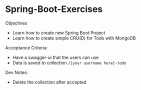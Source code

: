 # Spring-Boot-Exercises

Objectives
- Learn how to create new Spring Boot Project
- Learn how to create simple CRU(D) for Todo with MongoDB

Acceptance Criteria:
- Have a swagger-ui that the users can use
- Data is saved to collection `/[your username here]-todo`

Dev Notes:
- Delete the collection after accepted
